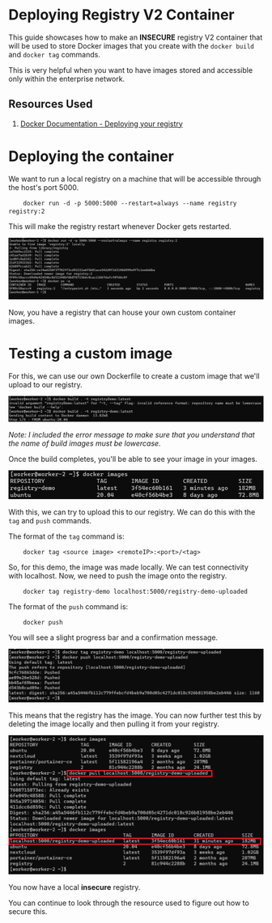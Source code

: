 # Deploying Registry V2 Container

This guide showcases how to make an **INSECURE** registry V2 container that will be used to store Docker images that you create with the `docker build` and `docker tag` commands. 

This is very helpful when you want to have images stored and accessible only within the enterprise network.


## Resources Used
1. [Docker Documentation - Deploying your registry](https://docs.docker.com/registry/deploying/)



# Deploying the container
We want to run a local registry on a machine that will be accessible through the host's port 5000.

```
    docker run -d -p 5000:5000 --restart=always --name registry registry:2
```

This will make the registry restart whenever Docker gets restarted.


![](Images/Local-Registry-Start-Command-Line.png)

Now, you have a registry that can house your own custom container images.


# Testing a custom image
For this, we can use our own Dockerfile to create a custom image that we'll upload to our registry.

![](Images/Testing-Custom-Image-Build.png)

*Note: I included the error message to make sure that you understand that the name of build images must be lowercase.*

Once the build completes, you'll be able to see your image in your images.

![](Images/Testing-New-Image-Available-Locally.png)

With this, we can try to upload this to our registry. We can do this with the `tag` and `push` commands.

The format of the `tag` command is:

```
    docker tag <source image> <remoteIP>:<port>/<tag>
```

So, for this demo, the image was made locally. We can test connectivity with localhost. Now, we need to push the image onto the registry.

```
    docker tag registry-demo localhost:5000/registry-demo-uploaded
```

The format of the `push` command is:

```
    docker push
```

You will see a slight progress bar and a confirmation message.

![](Images/Testing-New-Image-Pushed.png)


This means that the registry has the image. You can now further test this by deleting the image locally and then pulling it from your registry.

![](Images/Testing-Pulled-Remote-Image.png)


You now have a local **insecure** registry.

You can continue to look through the resource used to figure out how to secure this.
